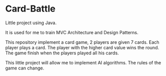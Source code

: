 # Card-Battle
Little project using Java. 

It is used for me to train MVC Architecture and Design Patterns. 

This repository implement a card game, 
2 players are given 7 cards.
Each player plays a card. The player with the higher card value wins the round.
The game finish when the players played all his cards.


This little project will allow me to implement AI algorithms.
The rules of the game can change.

